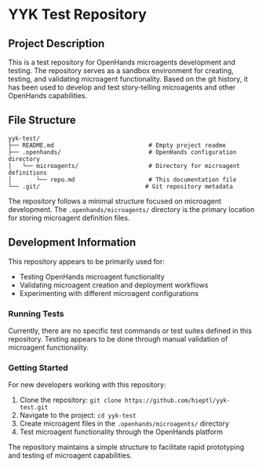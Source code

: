 # YYK Test Repository

## Project Description

This is a test repository for OpenHands microagents development and testing. The repository serves as a sandbox environment for creating, testing, and validating microagent functionality. Based on the git history, it has been used to develop and test story-telling microagents and other OpenHands capabilities.

## File Structure

```
yyk-test/
├── README.md                           # Empty project readme
├── .openhands/                         # OpenHands configuration directory
│   └── microagents/                    # Directory for microagent definitions
│       └── repo.md                     # This documentation file
└── .git/                              # Git repository metadata
```

The repository follows a minimal structure focused on microagent development. The `.openhands/microagents/` directory is the primary location for storing microagent definition files.

## Development Information

This repository appears to be primarily used for:
- Testing OpenHands microagent functionality
- Validating microagent creation and deployment workflows
- Experimenting with different microagent configurations

### Running Tests

Currently, there are no specific test commands or test suites defined in this repository. Testing appears to be done through manual validation of microagent functionality.

### Getting Started

For new developers working with this repository:

1. Clone the repository: `git clone https://github.com/hieptl/yyk-test.git`
2. Navigate to the project: `cd yyk-test`
3. Create microagent files in the `.openhands/microagents/` directory
4. Test microagent functionality through the OpenHands platform

The repository maintains a simple structure to facilitate rapid prototyping and testing of microagent capabilities.